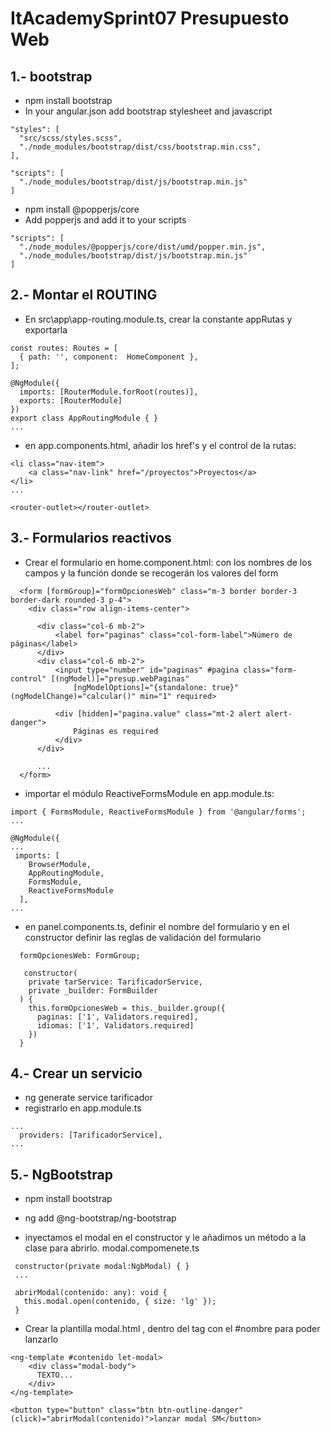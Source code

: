# ItAcademySprint07 Presupuesto Web

## 1.- bootstrap
- npm install bootstrap 
- In your angular.json add bootstrap stylesheet and javascript
```
"styles": [
  "src/scss/styles.scss",
  "./node_modules/bootstrap/dist/css/bootstrap.min.css",
],

"scripts": [
  "./node_modules/bootstrap/dist/js/bootstrap.min.js"
]
```
- npm install @popperjs/core 
- Add popperjs and add it to your scripts
```
"scripts": [
  "./node_modules/@popperjs/core/dist/umd/popper.min.js",
  "./node_modules/bootstrap/dist/js/bootstrap.min.js"
]
```
## 2.- Montar el ROUTING  
- En src\app\app-routing.module.ts, crear la constante appRutas y exportarla
```
const routes: Routes = [
  { path: '', component:  HomeComponent },
];

@NgModule({
  imports: [RouterModule.forRoot(routes)],
  exports: [RouterModule]
})
export class AppRoutingModule { }
...
```
- en app.components.html, añadir los href's y el control de la rutas:

```
<li class="nav-item">
    <a class="nav-link" href="/proyectos">Proyectos</a>
</li>
...

<router-outlet></router-outlet>
```
## 3.- Formularios reactivos
- Crear el formulario en home.component.html: con los nombres de los campos y la función donde se recogerán los valores del form 
```
  <form [formGroup]="formOpcionesWeb" class="m-3 border border-3 border-dark rounded-3 p-4">
    <div class="row align-items-center">

      <div class="col-6 mb-2">
          <label for="paginas" class="col-form-label">Número de páginas</label>
      </div>
      <div class="col-6 mb-2">
          <input type="number" id="paginas" #pagina class="form-control" [(ngModel)]="presup.webPaginas"
              [ngModelOptions]="{standalone: true}" (ngModelChange)="calcular()" min="1" required>

          <div [hidden]="pagina.value" class="mt-2 alert alert-danger">
              Páginas es required
          </div>
      </div>

      ...
  </form>
```
- importar el módulo ReactiveFormsModule en app.module.ts:
```
import { FormsModule, ReactiveFormsModule } from '@angular/forms';
...

@NgModule({
...
 imports: [
    BrowserModule,
    AppRoutingModule,
    FormsModule,
    ReactiveFormsModule
  ],
...
```
- en panel.components.ts, definir el nombre del formulario y en el constructor definir las reglas de validación del formulario
```
  formOpcionesWeb: FormGroup;

   constructor(
    private tarService: TarificadorService,
    private _builder: FormBuilder
  ) {
    this.formOpcionesWeb = this._builder.group({
      paginas: ['1', Validators.required],
      idiomas: ['1', Validators.required]
    })
  }
  ```

## 4.- Crear un servicio
- ng generate service tarificador
- registrarlo en app.module.ts
```
...
  providers: [TarificadorService],
...
```

## 5.- NgBootstrap
- npm install bootstrap
- ng add @ng-bootstrap/ng-bootstrap
 
 - inyectamos el modal en el constructor y le añadimos un método a la clase para abrirlo. modal.compomenete.ts
 ```
  constructor(private modal:NgbModal) { }
  ...
  
  abrirModal(contenido: any): void {
    this.modal.open(contenido, { size: 'lg' });
  }
```
- Crear la plantilla modal.html , dentro del tag <ng-template>  con el  #nombre para poder lanzarlo 
```
<ng-template #contenido let-modal>   
    <div class="modal-body">
      TEXTO...
    </div>  
</ng-template>

<button type="button" class="btn btn-outline-danger" (click)="abrirModal(contenido)">lanzar modal SM</button>
 ```

